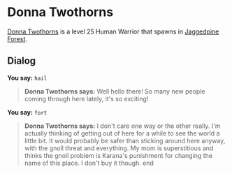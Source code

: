 # Donna Twothorns



[Donna Twothorns](/npc/181163) is a level 25 Human Warrior that spawns in [Jaggedpine Forest](/zone/181).



## Dialog

**You say:** `hail`



>**Donna Twothorns says:** Well hello there! So many new people coming through here lately, it's so exciting!

**You say:** `fort`



>**Donna Twothorns says:** I don't care one way or the other really. I'm actually thinking of getting out of here for a while to see the world a little bit. It would probably be safer than sticking around here anyway, with the gnoll threat and everything. My mom is superstitious and thinks the gnoll problem is Karana's punishment for changing the name of this place. I don't buy it though.
end